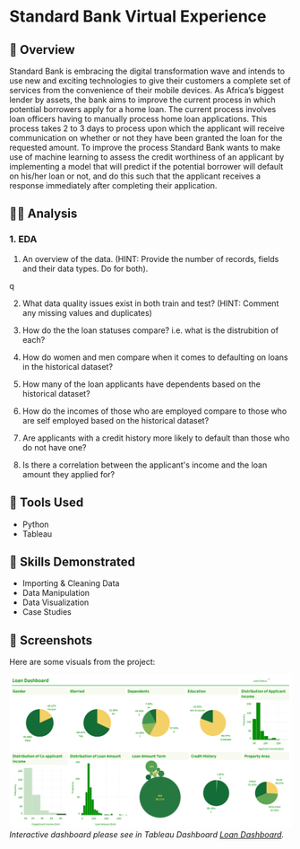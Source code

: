 # Standard Bank Virtual Experience

## 📝 Overview
Standard Bank is embracing the digital transformation wave and intends to use new and exciting technologies to give their customers a complete set of services from the convenience of their mobile devices. As Africa’s biggest lender by assets, the bank aims to improve the current process in which potential borrowers apply for a home loan. The current process involves loan officers having to manually process home loan applications. This process takes 2 to 3 days to process upon which the applicant will receive communication on whether or not they have been granted the loan for the requested amount. To improve the process Standard Bank wants to make use of machine learning to assess the credit worthiness of an applicant by implementing a model that will predict if the potential borrower will default on his/her loan or not, and do this such that the applicant receives a response immediately after completing their application.


##  👨‍💻 Analysis 
### 1. EDA
1. An overview of the data. (HINT: Provide the number of records, fields and their data types. Do for both).

  q

2. What data quality issues exist in both train and test? (HINT: Comment any missing values and duplicates)

3. How do the the loan statuses compare? i.e. what is the distrubition of each?

4. How do women and men compare when it comes to defaulting on loans in the historical dataset?

5. How many of the loan applicants have dependents based on the historical dataset?

6. How do the incomes of those who are employed compare to those who are self employed based on the historical dataset? 

7. Are applicants with a credit history more likely to default than those who do not have one?

8. Is there a correlation between the applicant's income and the loan amount they applied for? 

## 🔧 Tools Used
- Python
- Tableau

## 📌 Skills Demonstrated
- Importing & Cleaning Data
- Data Manipulation
- Data Visualization
- Case Studies

## 📃 Screenshots
Here are some visuals from the project:

![Tableau Dashboard](https://github.com/Rui-Huang-dotcom/Standard-Bank-Virtual-Experience-Programme/blob/main/Dashboard%201.png)
*Interactive dashboard please see in Tableau Dashboard [Loan Dashboard](https://public.tableau.com/app/profile/rui.huang7025/viz/LoanDashboard_17018580855110/Dashboard1).*

